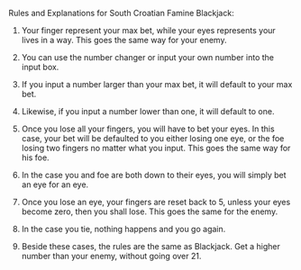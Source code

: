 Rules and Explanations for South Croatian Famine Blackjack:

1. Your finger represent your max bet, while your eyes represents your lives in a way. This goes the same way for your enemy.
  
2. You can use the number changer or input your own number into the input box.
  
3. If you input a number larger than your max bet, it will default to your max bet.
  
4. Likewise, if you input a number lower than one, it will default to one.
  
5. Once you lose all your fingers, you will have to bet your eyes. In this case, your bet will be defaulted to you either losing one eye, or the foe losing two fingers no matter what you input.
   This goes the same way for his foe.
   
6. In the case you and foe are both down to their eyes, you will simply bet an eye for an eye.
   
7. Once you lose an eye, your fingers are reset back to 5, unless your eyes become zero, then you shall lose. This goes the same for the enemy.

8. In the case you tie, nothing happens and you go again.

9. Beside these cases, the rules are the same as Blackjack. Get a higher number than your enemy, without going over 21.
